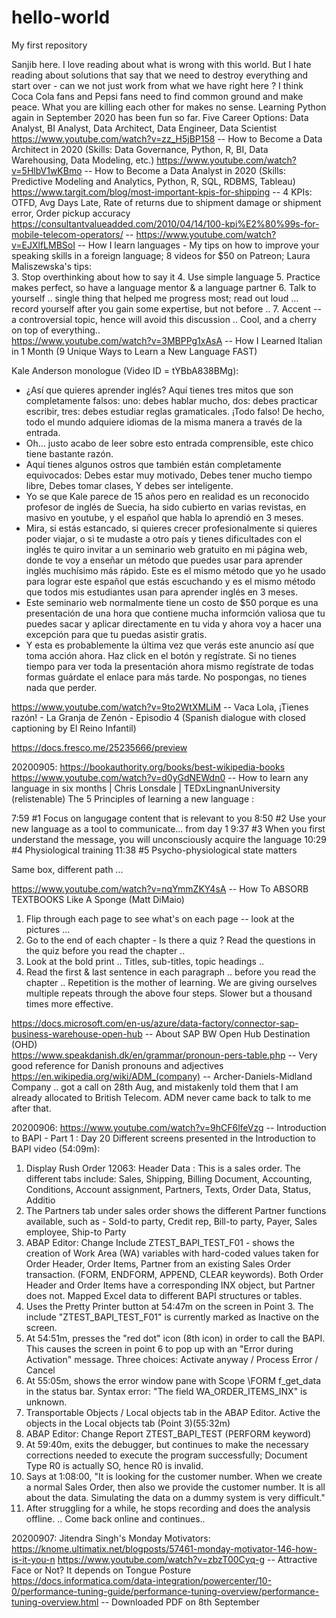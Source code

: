 # hello-world
My first repository

Sanjib here. I love reading about what is wrong with this world. But I hate reading about solutions that say that we need to destroy everything and start over - can we not just work from what we have right here ? 
I think Coca Cola fans and Pepsi fans need to find common ground and make peace. What you are killing each other for makes no sense.
Learning Python again in September 2020 has been fun so far.
Five Career Options: Data Analyst, BI Analyst, Data Architect, Data Engineer, Data Scientist 
https://www.youtube.com/watch?v=zz_H5jBP158 -- How to Become a Data Architect in 2020 (Skills: Data Governance, Python, R, BI, Data Warehousing, Data Modeling, etc.) 
https://www.youtube.com/watch?v=5HlbV1wKBmo -- How to Become a Data Analyst in 2020 (Skills: Predictive Modeling and Analytics, Python, R, SQL, RDBMS, Tableau)  
https://www.targit.com/blog/most-important-kpis-for-shipping -- 4 KPIs: OTFD, Avg Days Late, Rate of returns due to shipment damage or shipment error, Order pickup accuracy 
https://consultantvalueadded.com/2010/04/14/100-kpi%E2%80%99s-for-mobile-telecom-operators/ -- 
https://www.youtube.com/watch?v=EJXlfLMBSoI -- How I learn languages - My tips on how to improve your speaking skills in a foreign language; 8 videos for $50 on Patreon; Laura Maliszewska's tips:  
3. Stop overthinking about how to say it 
4. Use simple language
5. Practice makes perfect, so have a language mentor & a language partner 
6. Talk to yourself   .. single thing that helped me progress most; read out loud ... record yourself after you gain some expertise, but not before .. 
7. Accent -- a controversial topic, hence will avoid this discussion ..  Cool, and a cherry on top of everything..  
https://www.youtube.com/watch?v=3MBPPg1xAsA -- How I Learned Italian in 1 Month (9 Unique Ways to Learn a New Language FAST) 


Kale Anderson monologue (Video ID = tYBbA838BMg):
- ¿Así que quieres aprender inglés? Aquí tienes tres mitos que son completamente falsos: uno: debes hablar mucho, dos: debes practicar escribir, tres: debes estudiar reglas gramaticales. ¡Todo falso! De hecho, todo el mundo adquiere idiomas de la misma manera a través de la entrada. 
- Oh... justo acabo de leer sobre esto entrada comprensible, este chico tiene bastante razón. 
- Aquí tienes algunos ostros que también están completamente equivocados: Debes estar muy motivado, Debes tener mucho tiempo libre, Debes tomar clases, Y debes ser inteligente. 
- Yo se que Kale parece de 15 años pero en realidad es un reconocido profesor de inglés de Suecia, ha sido cubierto en varias revistas, en masivo en youtube, y el español que habla lo aprendió en 3 meses. 
- Mira, si estás estancado, si quieres crecer profesionalmente si quieres poder viajar, o si te mudaste a otro país y tienes dificultades con el inglés te quiro invitar a un seminario web gratuito en mi página web, donde te voy a enseñar un método que puedes usar para aprender inglés muchísimo más rápido. Este es el mismo método que yo he usado para lograr este español que estás escuchando y es el mismo método que todos mis estudiantes usan para aprender inglés en 3 meses. 
- Este seminario web normalmente tiene un costo de $50 porque es una presentación de una hora que contiene mucha informción valiosa que tu puedes sacar y aplicar directamente en tu vida y ahora voy a hacer una excepción para que tu puedas asistir gratis.
- Y esta es probablemente la última vez que verás este anuncio así que toma acción ahora. Haz click en el botón y regístrate. Si no tienes tiempo para ver toda la presentación ahora mismo regístrate de todas formas guárdate el enlace para más tarde. No pospongas, no tienes nada que perder.  

https://www.youtube.com/watch?v=9to2WtXMLiM -- Vaca Lola, ¡Tienes razón! - La Granja de Zenón - Episodio 4 (Spanish dialogue with closed captioning by El Reino Infantil) 

https://docs.fresco.me/25235666/preview

20200905:
https://bookauthority.org/books/best-wikipedia-books
https://www.youtube.com/watch?v=d0yGdNEWdn0 -- How to learn any language in six months | Chris Lonsdale | TEDxLingnanUniversity (relistenable) 
The 5 Principles of learning a new language :

7:59   #1 Focus on langugage content that is relevant to you 
8:50   #2 Use your new language as a tool to communicate... from day 1
9:37   #3 When you first understand the message, you will unconsciously acquire the language 
10:29 #4 Physiological training 
11:38 #5 Psycho-physiological state matters 

Same box, different path ... 

https://www.youtube.com/watch?v=nqYmmZKY4sA -- How To ABSORB TEXTBOOKS Like A Sponge (Matt DiMaio) 
   1. Flip through each page to see what's on each page -- look at the pictures ... 
   2. Go to the end of each chapter - Is there a quiz ? Read the questions in the quiz before you read the chapter .. 
   3. Look at the bold print .. Titles, sub-titles, topic headings .. 
   4. Read the first & last sentence in each paragraph .. before you read the chapter .. 
Repetition is the mother of learning. We are giving ourselves multiple repeats through the above four steps. Slower but a thousand times more effective. 

https://docs.microsoft.com/en-us/azure/data-factory/connector-sap-business-warehouse-open-hub --  About SAP BW Open Hub Destination (OHD)  
https://www.speakdanish.dk/en/grammar/pronoun-pers-table.php -- Very good reference for Danish pronouns and adjectives 
https://en.wikipedia.org/wiki/ADM_(company) -- Archer-Daniels-Midland Company .. got a call on 28th Aug, and mistakenly told them that I am already allocated to British Telecom. ADM never came back to talk to me after that. 


20200906:
https://www.youtube.com/watch?v=9hCF6lfeVzg -- Introduction to BAPI - Part 1 : Day 20
Different screens presented in the Introduction to BAPI video (54:09m): 

1. Display Rush Order 12063: Header Data : This is a sales order. The different tabs include: Sales, Shipping, Billing Document, Accounting, Conditions, Account assignment, Partners, Texts, Order Data, Status, Additio
2. The Partners tab under sales order shows the different Partner functions available, such as - Sold-to party, Credit rep, Bill-to party, Payer, Sales employee, Ship-to Party 
3. ABAP Editor: Change Include ZTEST_BAPI_TEST_F01 - shows the creation of Work Area (WA) variables with hard-coded values taken for Order Header, Order Items, Partner from an existing Sales Order transaction. (FORM, ENDFORM, APPEND, CLEAR keywords). Both Order Header and Order Items have a corresponding INX object, but Partner does not. Mapped Excel data to different BAPI structures or tables. 
4. Uses the Pretty Printer button at 54:47m on the screen in Point 3. The include "ZTEST_BAPI_TEST_F01" is currently marked as Inactive on the screen. 
5. At 54:51m, presses the "red dot" icon (8th icon) in order to call the BAPI. This causes the screen in point 6 to pop up with an "Error during Activation" message. Three choices: Activate anyway / Process Error / Cancel  
6. At 55:05m, shows the error window pane with Scope \FORM f_get_data in the status bar. Syntax error: "The field WA_ORDER_ITEMS_INX" is unknown.  
7. Transportable Objects / Local objects tab in the ABAP Editor. Active the objects in the Local objects tab (Point 3)(55:32m) 
8. ABAP Editor: Change Report ZTEST_BAPI_TEST (PERFORM keyword) 
9. At 59:40m, exits the debugger, but continues to make the necessary corrections needed to execute the program successfully; Document Type R0 is actually SO, hence R0 is invalid. 
10. Says at 1:08:00, "It is looking for the customer number. When we create a normal Sales Order, then also we provide the customer number. It is all about the data. Simulating the data on a dummy system is very difficult." 
11. After struggling for a while, he stops recording and does the analysis offline. ..  Come back online and continues.. 
  

20200907:
Jitendra Singh's Monday Motivators: https://knome.ultimatix.net/blogposts/57461-monday-motivator-146-how-is-it-you-n
https://www.youtube.com/watch?v=zbzT00Cyq-g -- Attractive Face or Not? It depends on Tongue Posture
https://docs.informatica.com/data-integration/powercenter/10-0/performance-tuning-guide/performance-tuning-overview/performance-tuning-overview.html -- Downloaded PDF on 8th September  